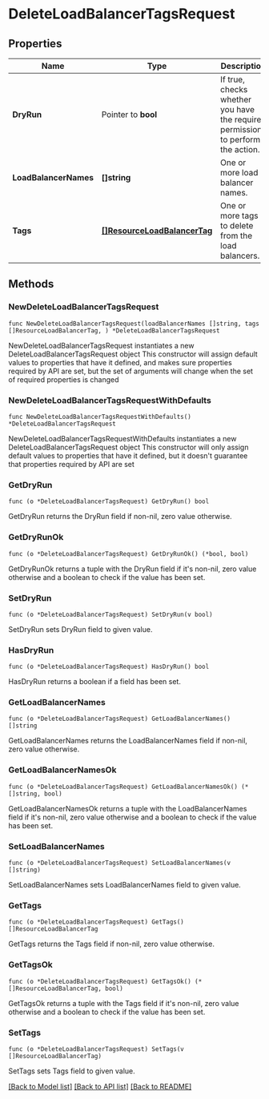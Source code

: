 # DeleteLoadBalancerTagsRequest

## Properties

Name | Type | Description | Notes
------------ | ------------- | ------------- | -------------
**DryRun** | Pointer to **bool** | If true, checks whether you have the required permissions to perform the action. | [optional] 
**LoadBalancerNames** | **[]string** | One or more load balancer names. | 
**Tags** | [**[]ResourceLoadBalancerTag**](ResourceLoadBalancerTag.md) | One or more tags to delete from the load balancers. | 

## Methods

### NewDeleteLoadBalancerTagsRequest

`func NewDeleteLoadBalancerTagsRequest(loadBalancerNames []string, tags []ResourceLoadBalancerTag, ) *DeleteLoadBalancerTagsRequest`

NewDeleteLoadBalancerTagsRequest instantiates a new DeleteLoadBalancerTagsRequest object
This constructor will assign default values to properties that have it defined,
and makes sure properties required by API are set, but the set of arguments
will change when the set of required properties is changed

### NewDeleteLoadBalancerTagsRequestWithDefaults

`func NewDeleteLoadBalancerTagsRequestWithDefaults() *DeleteLoadBalancerTagsRequest`

NewDeleteLoadBalancerTagsRequestWithDefaults instantiates a new DeleteLoadBalancerTagsRequest object
This constructor will only assign default values to properties that have it defined,
but it doesn't guarantee that properties required by API are set

### GetDryRun

`func (o *DeleteLoadBalancerTagsRequest) GetDryRun() bool`

GetDryRun returns the DryRun field if non-nil, zero value otherwise.

### GetDryRunOk

`func (o *DeleteLoadBalancerTagsRequest) GetDryRunOk() (*bool, bool)`

GetDryRunOk returns a tuple with the DryRun field if it's non-nil, zero value otherwise
and a boolean to check if the value has been set.

### SetDryRun

`func (o *DeleteLoadBalancerTagsRequest) SetDryRun(v bool)`

SetDryRun sets DryRun field to given value.

### HasDryRun

`func (o *DeleteLoadBalancerTagsRequest) HasDryRun() bool`

HasDryRun returns a boolean if a field has been set.

### GetLoadBalancerNames

`func (o *DeleteLoadBalancerTagsRequest) GetLoadBalancerNames() []string`

GetLoadBalancerNames returns the LoadBalancerNames field if non-nil, zero value otherwise.

### GetLoadBalancerNamesOk

`func (o *DeleteLoadBalancerTagsRequest) GetLoadBalancerNamesOk() (*[]string, bool)`

GetLoadBalancerNamesOk returns a tuple with the LoadBalancerNames field if it's non-nil, zero value otherwise
and a boolean to check if the value has been set.

### SetLoadBalancerNames

`func (o *DeleteLoadBalancerTagsRequest) SetLoadBalancerNames(v []string)`

SetLoadBalancerNames sets LoadBalancerNames field to given value.


### GetTags

`func (o *DeleteLoadBalancerTagsRequest) GetTags() []ResourceLoadBalancerTag`

GetTags returns the Tags field if non-nil, zero value otherwise.

### GetTagsOk

`func (o *DeleteLoadBalancerTagsRequest) GetTagsOk() (*[]ResourceLoadBalancerTag, bool)`

GetTagsOk returns a tuple with the Tags field if it's non-nil, zero value otherwise
and a boolean to check if the value has been set.

### SetTags

`func (o *DeleteLoadBalancerTagsRequest) SetTags(v []ResourceLoadBalancerTag)`

SetTags sets Tags field to given value.



[[Back to Model list]](../README.md#documentation-for-models) [[Back to API list]](../README.md#documentation-for-api-endpoints) [[Back to README]](../README.md)



